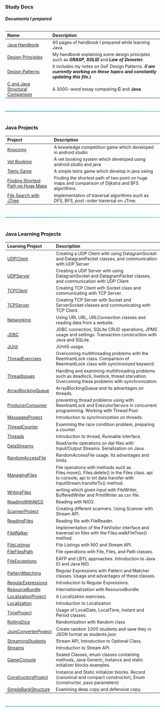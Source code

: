 ### Study Docs
###### ***Documents I prepared***
|Name|Description|
|:--|:--|
|[Java Handbook](https://github.com/meteahmetyakar/Java/blob/main/Java%20Handbook.pdf)|60 pages of handbook I prepared while learning Java.|
|[Design Principles](https://github.com/meteahmetyakar/Java/blob/main/Design%20Principles.pdf)|My handbook explaining some design principles such as ***GRASP, SOLID*** and ***Law of Demeter***.|
|[Design Patterns](https://github.com/meteahmetyakar/Java/blob/main/Design%20Patterns%20Handbook.pdf)|It includes my notes on GoF Design Patterns. ***(I am currently working on these topics and constantly updating this file.)***|
|[C and Java Structural Comparison](https://github.com/meteahmetyakar/Java/blob/main/C%20and%20Java%20Structural%20Comparison.pdf)|A 3000-word essay comparing **C** and **Java**.|


##
<p align="center"> 
  <a href="#">
    <img src="https://github.com/meteahmetyakar/meteahmetyakar/blob/main/images/line.png"/>
    <br></br>
  </a>
</p> 

### Java Projects
|Project|Description|
|:--|:--|
|[Knocomy](https://github.com/meteahmetyakar/knocomy)|A knowledge competition game which developed in android studio|
|[Vet Booking](https://github.com/meteahmetyakar/vet-booking)|A vet booking system which developed using android studio and java|
|[Tetris Game](https://github.com/meteahmetyakar/Tetris-GUI)|A simple tetris game which develop in java swing|
|[Finding Shortest Path on Huge Maps](https://github.com/meteahmetyakar/Finding-Shortest-Path-on-Huge-Map)|Finding the shortest path of two point on huge maps and comparison of Dijkstra and BFS algorithms.|
|[File Search with JTree](https://github.com/meteahmetyakar/File-Search-with-JTree)|Implementation of traversal algorithms such as DFS, BFS, post-order traversal on JTree.|

##
<p align="center"> 
  <a href="#">
    <img src="https://github.com/meteahmetyakar/meteahmetyakar/blob/main/images/line.png"/>
    <br></br>
  </a>
</p> 

### Java Learning Projects
|Learning Project|Description|
|:--|:--|
|[UDPClient](https://github.com/meteahmetyakar/Java/tree/main/Java%20Learning%20Projects/UDPClient)|Creating a UDP Client with using DatagramSocket and DatagramPacket classes, and communication with UDP Server
|[UDPServer](https://github.com/meteahmetyakar/Java/tree/main/Java%20Learning%20Projects/UDPServer)|Creating a UDP Server with using DatagramSocket and DatagramPacket classes, and communication with UDP Client
|[TCPClient](https://github.com/meteahmetyakar/Java/tree/main/Java%20Learning%20Projects/TCPClient)|Creating TCP Client with Socket class and communicating with TCP Server.
|[TCPServer](https://github.com/meteahmetyakar/Java/tree/main/Java%20Learning%20Projects/TCPServer)|Creating TCP Server with Socket and ServerSocket classes and communicating with TCP Client.
|[Networking](https://github.com/meteahmetyakar/Java/tree/main/Java%20Learning%20Projects/Networking)|Using URI, URL, URLConnection classes and reading data from a website.
|[JDBC](https://github.com/meteahmetyakar/Java/tree/main/Java%20Learning%20Projects/JDBC)|JDBC connection, SQLite CRUD operations, JPMS usage and settings. Transaction construction with Java and SQLite.
|[JUnit](https://github.com/meteahmetyakar/Java/tree/main/Java%20Learning%20Projects/JUnit)|JUnit5 usage.
|[ThreadExercises](https://github.com/meteahmetyakar/Java/tree/main/Java%20Learning%20Projects/ThreadExercises)|Overcoming multithreading problems with the ReentrantLock class. Comparison of ReentrantLock class with synchronized keyword.
|[ThreadIssues](https://github.com/meteahmetyakar/Java/tree/main/Java%20Learning%20Projects/ThreadIssues)|Handling and examining multithreading problems such as deadlock, livelock, thread starvation. Overcoming these problems with synchronization.
|[ArrayBlockingQueue](https://github.com/meteahmetyakar/Java/tree/main/Java%20Learning%20Projects/ArrayBlockingQueue)|ArrayBlockingQueue and its advantages on threads.
|[ProducerConsumer](https://github.com/meteahmetyakar/Java/tree/main/Java%20Learning%20Projects/ProducerConsumer)|preventing thread problems using with ReentrantLock and ExecutorService in concurrent programming. Working with Thread Pool.
|[MessagesProject](https://github.com/meteahmetyakar/Java/tree/main/Java%20Learning%20Projects/MessagesProject)|Introduction to synchronization on threads.
|[ThreadCounter](https://github.com/meteahmetyakar/Java/tree/main/Java%20Learning%20Projects/ThreadCounter)|Examining the race condition problem, preparing a counter.
|[Threads](https://github.com/meteahmetyakar/Java/tree/main/Java%20Learning%20Projects/Threads)|Introduction to thread, Runnable interface.
|[DataStreams](https://github.com/meteahmetyakar/Java/tree/main/Java%20Learning%20Projects/DataStreams)|Read/write operations on dat files with Input/Output Streams. Serialization on Java.
|[RandomAccessFile](https://github.com/meteahmetyakar/Java/tree/main/Java%20Learning%20Projects/RandomAccessFile)|RandomAccessFile usage. Its advantages and limits.
|[ManagingFiles](https://github.com/meteahmetyakar/Java/tree/main/Java%20Learning%20Projects/ManagingFiles)|File operations with methods such as Files.move(), Files.delete() in the Files class. api to console, api to txt data transfer with InputStream.transferTo() method.
|[WritingFiles](https://github.com/meteahmetyakar/Java/tree/main/Java%20Learning%20Projects/WritingFiles)|writing which given input with FileWriter, BufferedWriter and PrintWriter as csv file.
|[ReadingWithNIO2](https://github.com/meteahmetyakar/Java/tree/main/Java%20Learning%20Projects/ReadingWithNIO2)|Reading with NIO2.
|[ScannerProject](https://github.com/meteahmetyakar/Java/tree/main/Java%20Learning%20Projects/ScannerProject)|Creating different scanners. Using Scanner with Stream API.
|[ReadingFiles](https://github.com/meteahmetyakar/Java/tree/main/Java%20Learning%20Projects/ReadingFiles)|Reading file with FileReader.
|[FileWalker](https://github.com/meteahmetyakar/Java/tree/main/Java%20Learning%20Projects/FileWalker)|Implementation of the FileVisitor interface and traversal on files with the Files.walkFileTree() method.
|[FileListings](https://github.com/meteahmetyakar/Java/tree/main/Java%20Learning%20Projects/FileListings)|File Listings with NIO and Stream API.
|[FileFilesPath](https://github.com/meteahmetyakar/Java/tree/main/Java%20Learning%20Projects/FileFilesPath)|File operations with File, Files, and Path classes.
|[FileExceptions](https://github.com/meteahmetyakar/Java/tree/main/Java%20Learning%20Projects/FileExceptions)|EAFP and LBYL approaches. Introduction to Java IO and Java NIO.
|[PatternMatching](https://github.com/meteahmetyakar/Java/tree/main/Java%20Learning%20Projects/PatternMatching)|Regular Expressions with Pattern and Matcher classes. Usage and advantages of these classes.
|[RegularExpressions](https://github.com/meteahmetyakar/Java/tree/main/Java%20Learning%20Projects/RegularExpressions)|Introduction to Regular Expressions.
|[ResourceBundle](https://github.com/meteahmetyakar/Java/tree/main/Java%20Learning%20Projects/ResourceBundle)|Internationalization with ResourceBundle.
|[LocalizationProject](https://github.com/meteahmetyakar/Java/tree/main/Java%20Learning%20Projects/LocalizationProject)|A Localization exercises. 
|[Localization](https://github.com/meteahmetyakar/Java/tree/main/Java%20Learning%20Projects/Localization)|Introduction to Localization
|[TimeProject](https://github.com/meteahmetyakar/Java/tree/main/Java%20Learning%20Projects/TimeProject)|Usage of LocalDate, LocalTime, Instant and Period classes.
|[RollingDice](https://github.com/meteahmetyakar/Java/tree/main/Java%20Learning%20Projects/RollingDice)|Randomization with Random class 
|[JsonConverterProject](https://github.com/meteahmetyakar/Java/tree/main/Java%20Learning%20Projects/JsonConverterProject)|Create random 1000 students and save they in JSON format as students.json
|[StreamingStudents](https://github.com/meteahmetyakar/Java/tree/main/Java%20Learning%20Projects/StreamingStudents)|Stream API, Introduction to Optional Class.
|[Streams](https://github.com/meteahmetyakar/Java/tree/main/Java%20Learning%20Projects/Streams)|Introduction to Stream API.
|[GameConsole](https://github.com/meteahmetyakar/Java/tree/main/Java%20Learning%20Projects/GameConsole)|Sealed Classes, enum classes containing methods, Java Generic, instance and static initializer blocks examples.
|[ConstructorsProject](https://github.com/meteahmetyakar/Java/tree/main/Java%20Learning%20Projects/ConstructorsProject)|Instance and Static initializer blocks. Record (canonical and compact constructor), Enum (constructor, pass parameters)
|[SimpleBankStructure](https://github.com/meteahmetyakar/Java/tree/main/Java%20Learning%20Projects/SimpleBankStructure)|Examining deep copy and defensive copy.
##

<p align="center"> 
  <a href="#">
    <img src="https://github.com/meteahmetyakar/meteahmetyakar/blob/main/images/line.png"/>
    <br></br>
  </a>
</p> 
